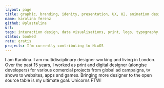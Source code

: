 ```yaml
---
layout: page
title: graphic, branding, idenity, presentation, UX, UI, animation design, unicorn jokey 
name: karolina ferenz
github: @plastelina
url: 
tags: interaction design, data visualisations, print, logo, typography, style guide, apps, presentations 
status: booked
rate: gratis 
projects: I'm currently contributing to NixOS 
---
```


I am Karolina. I am multidisciplinary designer working and living in London. Over the past 15 years, I worked as print and digital designer (alongise developers) for various comercial projects from global ad campaigns, tv shows to websites, apps and games. Bringing more designer to the open source table is my ultimate goal. Unicorns FTW!